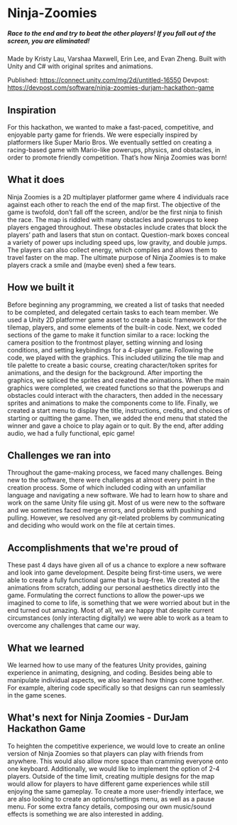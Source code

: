 # Ninja-Zoomies
##### Race to the end and try to beat the other players! If you fall out of the screen, you are eliminated!
Made by Kristy Lau, Varshaa Maxwell, Erin Lee, and Evan Zheng.
Built with Unity and C# with original sprites and animations.

Published: https://connect.unity.com/mg/2d/untitled-16550
Devpost: https://devpost.com/software/ninja-zoomies-durjam-hackathon-game

## Inspiration
For this hackathon, we wanted to make a fast-paced, competitive, and enjoyable party game for friends. We were especially inspired by platformers like Super Mario Bros. We eventually settled on creating a racing-based game with Mario-like powerups, physics, and obstacles, in order to promote friendly competition. That’s how Ninja Zoomies was born!

## What it does
Ninja Zoomies is a 2D multiplayer platformer game where 4 individuals race against each other to reach the end of the map first. The objective of the game is twofold, don’t fall off the screen, and/or be the first ninja to finish the race. The map is riddled with many obstacles and powerups to keep players engaged throughout. These obstacles include crates that block the players’ path and lasers that stun on contact. Question-mark boxes conceal a variety of power ups including speed ups, low gravity, and double jumps.  The players can also collect energy, which compiles and allows them to travel faster on the map.  The ultimate purpose of Ninja Zoomies is to make players crack a smile and (maybe even) shed a few tears.
## How we built it
Before beginning any programming, we created a list of tasks that needed to be completed, and delegated certain tasks to each team member. We used a Unity 2D platformer game asset to create a basic framework for the tilemap, players, and some elements of the built-in code. Next, we coded sections of the game to make it function similar to a race: locking the camera position to the frontmost player, setting winning and losing conditions, and setting keybindings for a 4-player game. Following the code, we played with the graphics. This included utilizing the tile map and tile palette to create a basic course, creating character/token sprites for animations, and the design for the background. After importing the graphics, we spliced the sprites and created the animations. When the main graphics were completed, we created functions so that the powerups and obstacles could interact with the characters, then added in the necessary sprites and animations to make the components come to life. Finally, we created a start menu to display the title, instructions, credits, and choices of starting or quitting the game. Then, we added the end menu that stated the winner and gave a choice to play again or to quit. By the end, after adding audio, we had a fully functional, epic game!
## Challenges we ran into
Throughout the game-making process, we faced many challenges. Being new to the software, there were challenges at almost every point in the creation process. Some of which included coding with an unfamiliar language and navigating a new software. We had to learn how to share and work on the same Unity file using git. Most of us were new to the software and we sometimes faced merge errors, and problems with pushing and pulling. However, we resolved any git-related problems by communicating and deciding who would work on the file at certain times. 

## Accomplishments that we're proud of
These past 4 days have given all of us a chance to explore a new software and look into game development. Despite being first-time users, we were able to create a fully functional game that is bug-free.  We created all the animations from scratch, adding our personal aesthetics directly into the game.  Formulating the correct functions to allow the power-ups we imagined to come to life, is something that we were worried about but in the end turned out amazing.  Most of all, we are happy that despite current circumstances (only interacting digitally) we were able to work as a team to overcome any challenges that came our way.

## What we learned
We learned how to use many of the features Unity provides, gaining experience in animating, designing, and coding.  Besides being able to manipulate individual aspects, we also learned how things come together.  For example, altering code specifically so that designs can run seamlessly in the game scenes.  

## What's next for Ninja Zoomies - DurJam Hackathon Game
To heighten the competitive experience, we would love to create an online version of Ninja Zoomies so that players can play with friends from anywhere. This would also allow more space than cramming everyone onto one keyboard. Additionally, we would like to implement the option of 2-4 players. Outside of the time limit, creating multiple designs for the map would allow for players to have different game experiences while still enjoying the same gameplay. To create a more user-friendly interface, we are also looking to create an options/settings menu, as well as a pause menu.  For some extra fancy details, composing our own music/sound effects is something we are also interested in adding.
